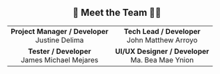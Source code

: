 <div align="center">

## 👥 Meet the Team 👨‍💻

<table align="center">
  <tr>
      <td align="center">
        <strong>
          Project Manager / Developer
        </strong><br>Justine Delima
      </td>
      <td align="center">
        <strong>
          Tech Lead / Developer
        </strong><br>John Matthew Arroyo
      </td>
    </tr>
    <tr>     
      <td align="center">
        <strong>
          Tester / Developer
        </strong><br>James Michael Mejares
      </td>
      <td align="center">
        <strong>
          UI/UX Designer / Developer
        </strong><br>Ma. Bea Mae Ynion
      </td>
    </tr>
</table>

</div>